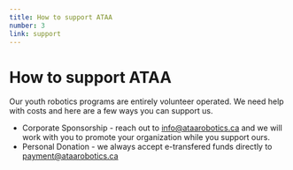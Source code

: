 ```yaml
---
title: How to support ATAA
number: 3
link: support
---
```

<div class="col-12">
    <h1>How to support ATAA</h1>
    <p>Our youth robotics programs are entirely volunteer operated. We need help with costs and here are a few ways you can support us.</p>
    <ul>
        <li>Corporate Sponsorship - reach out to <a href="mailto:info@ataarobotics.ca">info@ataarobotics.ca</a> and we will work with you to promote your organization while you support ours.</li>
        <li>Personal Donation - we always accept e-transfered funds directly to <a href="mailto:payment@ataarobotics.ca">payment@ataarobotics.ca</a></li>
    </ul>
</div>
